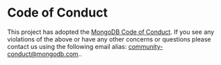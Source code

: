# Code of Conduct

This project has adopted the [MongoDB Code of Conduct](https://www.mongodb.com/community-code-of-conduct).
If you see any violations of the above or have any other concerns or questions please contact us
using the following email alias: community-conduct@mongodb.com..
